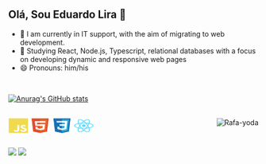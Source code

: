 ## Olá, Sou Eduardo Lira 🖖

- 🔭 I am currently in IT support, with the aim of migrating to web development.
- 🌱 Studying React, Node.js, Typescript, relational databases with a focus on developing dynamic and responsive web pages
- 😄 Pronouns: him/his 
<br>

[![Anurag's GitHub stats](https://github-readme-stats.vercel.app/api?username=Edulira17&show_icons=true&theme=transparent)](https://github.com/anuraghazra/github-readme-stats)


<div style="display: inline_block"><br>
  <img align="center" alt="Rafa-Js" height="30" width="40" src="https://raw.githubusercontent.com/devicons/devicon/master/icons/javascript/javascript-plain.svg">
  <img align="center" alt="Rafa-HTML" height="30" width="40" src="https://raw.githubusercontent.com/devicons/devicon/master/icons/html5/html5-original.svg">
  <img align="center" alt="Rafa-CSS" height="30" width="40" src="https://raw.githubusercontent.com/devicons/devicon/master/icons/css3/css3-original.svg">
  <img align="center" alt="Rafa-React" height="30" width="40" src="https://raw.githubusercontent.com/devicons/devicon/master/icons/react/react-original.svg">
  <img align="right" alt="Rafa-yoda" src="https://cdn.discordapp.com/attachments/795358919417397249/825430589581688872/hi.gif">
</div>

  ##

<div>
    <a href = "mailto:eduardoliracunha17@gmail.com"><img src="https://img.shields.io/badge/-Gmail-%23333?style=for-the-badge&logo=gmail&logoColor=white" target="_blank"></a>
    <a href="https://www.linkedin.com/in/eduardo-lira-93033524b/" target="_blank"><img src="https://img.shields.io/badge/-LinkedIn-%230077B5?style=for-the-badge&logo=linkedin&logoColor=white" target="_blank"></a> 
</div>

